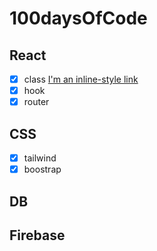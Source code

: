 # 100daysOfCode

## React
 - [X] class [I'm an inline-style link](https://www.google.com)
 - [X] hook
 - [X] router
## CSS
 - [X] tailwind
 - [X] boostrap
## DB
## Firebase
